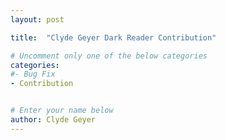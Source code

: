 ```yaml
---
layout: post

title:  "Clyde Geyer Dark Reader Contribution"

# Uncomment only one of the below categories
categories: 
#- Bug Fix
- Contribution


# Enter your name below
author: Clyde Geyer
---
```


